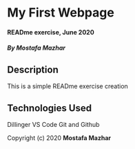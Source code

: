 # My First Webpage

#### READme exercise, June 2020

##### By Mostafa Mazhar



## Description

This is a simple READme exercise creation



## Technologies Used

Dillinger
VS Code 
Git and Github



Copyright (c) 2020 **Mostafa Mazhar**